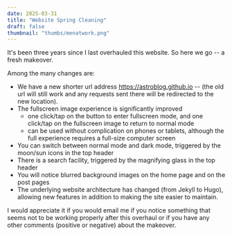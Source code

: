 ```yaml
---
date: 2025-03-31
title: "Website Spring Cleaning"
draft: false
thumbnail: "thumbs/menatwork.png"
---
```


It's been three years since I last overhauled this website.  So here we go -- a fresh makeover.
<!--more-->
Among the many changes are:
- We have a new shorter url address https://astroblog.github.io -- (the old url will still work and any requests sent there will be redirected to the new location).
- The fullscreen image experience is significantly improved
    - one click/tap on the button to enter fullscreen mode, and one click/tap on the fullscreen image to return to normal mode
    - can be used without complication on phones or tablets, although the full experience requires a full-size computer screen
- You can switch between normal mode and dark mode, triggered by the moon/sun icons in the top header
- There is a search facility, triggered by the magnifying glass in the top header
- You will notice blurred background images on the home page and on the post pages
- The underlying website architecture has changed (from Jekyll to Hugo), allowing new features in addition to making the site easier to maintain.

I would appreciate it if you would email me if you notice something that seems not to be working properly after this overhaul
or if you have any other comments (positive or negative) about the makeover.

